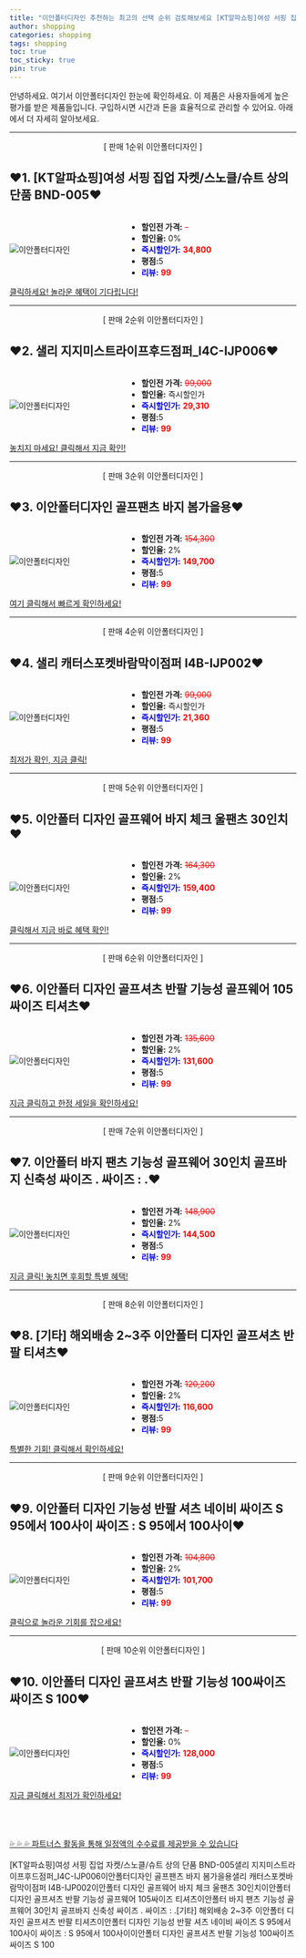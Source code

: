 ```yaml
---
title: "이안폴터디자인 추천하는 최고의 선택 순위 검토해보세요 [KT알파쇼핑]여성 서핑 집업 자켓/스노클/슈트 상의"
author: shopping
categories: shopping
tags: shopping
toc: true
toc_sticky: true
pin: true
---
```

안녕하세요. 여기서 이안폴터디자인 한눈에 확인하세요. 이 제품은 사용자들에게 높은 평가를 받은 제품들입니다. 구입하시면 시간과 돈을 효율적으로 관리할 수 있어요. 아래에서 더 자세히 알아보세요.

---
<p class="toplist" style="margin: 0 auto; display: block; width: fit-content;">[ 판매 1순위 이안폴터디자인 ]</p>

<h2><strong>❤️1. [KT알파쇼핑]여성 서핑 집업 자켓/스노클/슈트 상의 단품 BND-005❤️</strong></h2>

<div style="display: flex; align-items: center;">
    <div style="flex: 0.4;">
        <img src="https://thumbnail8.coupangcdn.com/thumbnails/remote/230x230ex/image/vendor_inventory/9fec/2121ec5e9397c8c770d756bd4f4794379569e544404486e7662c603a973e.jpg" alt="이안폴터디자인" style="max-width: 100%;">
    </div>
    <div style="flex: 0.6; margin-left: 10px;">
        <ul>
            <li><strong>할인전 가격:</strong> <del style="color: red;">-</del></li>
            <li><strong>할인율:</strong> 0%</li>
            <li><span style='color:blue'><strong>즉시할인가:</strong></span> <span style='color:red'><strong>34,800</strong></span></li>
            <li><strong>평점:</strong>5</li>
            <li><span style='color:blue'><strong>리뷰:</strong></span> <span style='color:red'><strong>99</strong></span></li>
        </ul>
    </div>
</div>
<div class="center">
    <a href="https://selin100587001.github.io?lptag=AF9450613&subid=githubio&pageKey=8247960512&traceid=V0-153&itemId=23741413328&vendorItemId=90766014098" class="myButton">
        클릭하세요! 놀라운 혜택이 기다립니다!
    </a>
</div>


---
<p class="toplist" style="margin: 0 auto; display: block; width: fit-content;">[ 판매 2순위 이안폴터디자인 ]</p>

<h2><strong>❤️2. 샐리 지지미스트라이프후드점퍼_I4C-IJP006❤️</strong></h2>

<div style="display: flex; align-items: center;">
    <div style="flex: 0.4;">
        <img src="https://thumbnail7.coupangcdn.com/thumbnails/remote/230x230ex/image/vendor_inventory/d17f/3278086c5b1f810fc6c743be8ba7ff1a7b8005ab30b70d0cd6e786c86328.jpg" alt="이안폴터디자인" style="max-width: 100%;">
    </div>
    <div style="flex: 0.6; margin-left: 10px;">
        <ul>
            <li><strong>할인전 가격:</strong> <del style="color: red;">99,000</del></li>
            <li><strong>할인율:</strong> 즉시할인가</li>
            <li><span style='color:blue'><strong>즉시할인가:</strong></span> <span style='color:red'><strong>29,310</strong></span></li>
            <li><strong>평점:</strong>5</li>
            <li><span style='color:blue'><strong>리뷰:</strong></span> <span style='color:red'><strong>99</strong></span></li>
        </ul>
    </div>
</div>
<div class="center">
    <a href="https://selin100587001.github.io?lptag=AF9450613&subid=githubio&pageKey=8253410320&traceid=V0-153&itemId=23764642412&vendorItemId=90789010586" class="myButton">
        놓치지 마세요! 클릭해서 지금 확인!
    </a>
</div>


---
<p class="toplist" style="margin: 0 auto; display: block; width: fit-content;">[ 판매 3순위 이안폴터디자인 ]</p>

<h2><strong>❤️3. 이안폴터디자인 골프팬츠 바지 봄가을용❤️</strong></h2>

<div style="display: flex; align-items: center;">
    <div style="flex: 0.4;">
        <img src="https://thumbnail8.coupangcdn.com/thumbnails/remote/230x230ex/image/vendor_inventory/c3c3/73995efb72d5213b2288685a266ad6c07e9606acb1f9d6410a378e4368f5.jpg" alt="이안폴터디자인" style="max-width: 100%;">
    </div>
    <div style="flex: 0.6; margin-left: 10px;">
        <ul>
            <li><strong>할인전 가격:</strong> <del style="color: red;">154,300</del></li>
            <li><strong>할인율:</strong> 2%</li>
            <li><span style='color:blue'><strong>즉시할인가:</strong></span> <span style='color:red'><strong>149,700</strong></span></li>
            <li><strong>평점:</strong>5</li>
            <li><span style='color:blue'><strong>리뷰:</strong></span> <span style='color:red'><strong>99</strong></span></li>
        </ul>
    </div>
</div>
<div class="center">
    <a href="https://selin100587001.github.io?lptag=AF9450613&subid=githubio&pageKey=7071607173&traceid=V0-153&itemId=17562039085&vendorItemId=88266272803" class="myButton">
        여기 클릭해서 빠르게 확인하세요!
    </a>
</div>


---
<p class="toplist" style="margin: 0 auto; display: block; width: fit-content;">[ 판매 4순위 이안폴터디자인 ]</p>

<h2><strong>❤️4. 샐리 캐터스포켓바람막이점퍼 I4B-IJP002❤️</strong></h2>

<div style="display: flex; align-items: center;">
    <div style="flex: 0.4;">
        <img src="https://thumbnail10.coupangcdn.com/thumbnails/remote/230x230ex/image/vendor_inventory/ff49/a69cd072f4e3366e6025f6882f2a460be880ba8b809576054084379fe6f7.jpg" alt="이안폴터디자인" style="max-width: 100%;">
    </div>
    <div style="flex: 0.6; margin-left: 10px;">
        <ul>
            <li><strong>할인전 가격:</strong> <del style="color: red;">99,000</del></li>
            <li><strong>할인율:</strong> 즉시할인가</li>
            <li><span style='color:blue'><strong>즉시할인가:</strong></span> <span style='color:red'><strong>21,360</strong></span></li>
            <li><strong>평점:</strong>5</li>
            <li><span style='color:blue'><strong>리뷰:</strong></span> <span style='color:red'><strong>99</strong></span></li>
        </ul>
    </div>
</div>
<div class="center">
    <a href="https://selin100587001.github.io?lptag=AF9450613&subid=githubio&pageKey=8049367485&traceid=V0-153&itemId=22568861835&vendorItemId=89610834656" class="myButton">
        최저가 확인, 지금 클릭!
    </a>
</div>


---
<p class="toplist" style="margin: 0 auto; display: block; width: fit-content;">[ 판매 5순위 이안폴터디자인 ]</p>

<h2><strong>❤️5. 이안폴터 디자인 골프웨어 바지 체크 울팬츠 30인치❤️</strong></h2>

<div style="display: flex; align-items: center;">
    <div style="flex: 0.4;">
        <img src="https://thumbnail6.coupangcdn.com/thumbnails/remote/230x230ex/image/vendor_inventory/6b16/f32f8384efa70bde0b01b966e20ae1671569c9b61c040a1cdf422f1c7aa3.jpg" alt="이안폴터디자인" style="max-width: 100%;">
    </div>
    <div style="flex: 0.6; margin-left: 10px;">
        <ul>
            <li><strong>할인전 가격:</strong> <del style="color: red;">164,300</del></li>
            <li><strong>할인율:</strong> 2%</li>
            <li><span style='color:blue'><strong>즉시할인가:</strong></span> <span style='color:red'><strong>159,400</strong></span></li>
            <li><strong>평점:</strong>5</li>
            <li><span style='color:blue'><strong>리뷰:</strong></span> <span style='color:red'><strong>99</strong></span></li>
        </ul>
    </div>
</div>
<div class="center">
    <a href="https://selin100587001.github.io?lptag=AF9450613&subid=githubio&pageKey=7071607509&traceid=V0-153&itemId=17562041455&vendorItemId=88290963171" class="myButton">
        클릭해서 지금 바로 혜택 확인!
    </a>
</div>


---
<p class="toplist" style="margin: 0 auto; display: block; width: fit-content;">[ 판매 6순위 이안폴터디자인 ]</p>

<h2><strong>❤️6. 이안폴터 디자인 골프셔츠 반팔 기능성 골프웨어 105싸이즈 티셔츠❤️</strong></h2>

<div style="display: flex; align-items: center;">
    <div style="flex: 0.4;">
        <img src="https://thumbnail10.coupangcdn.com/thumbnails/remote/230x230ex/image/vendor_inventory/1434/b7f6d4c88d85d6f10baaf82f86d01c638bb6722224d97f66fdb53e8da03c.jpg" alt="이안폴터디자인" style="max-width: 100%;">
    </div>
    <div style="flex: 0.6; margin-left: 10px;">
        <ul>
            <li><strong>할인전 가격:</strong> <del style="color: red;">135,600</del></li>
            <li><strong>할인율:</strong> 2%</li>
            <li><span style='color:blue'><strong>즉시할인가:</strong></span> <span style='color:red'><strong>131,600</strong></span></li>
            <li><strong>평점:</strong>5</li>
            <li><span style='color:blue'><strong>리뷰:</strong></span> <span style='color:red'><strong>99</strong></span></li>
        </ul>
    </div>
</div>
<div class="center">
    <a href="https://selin100587001.github.io?lptag=AF9450613&subid=githubio&pageKey=7819293180&traceid=V0-153&itemId=21234159926&vendorItemId=88294941063" class="myButton">
        지금 클릭하고 한정 세일을 확인하세요!
    </a>
</div>


---
<p class="toplist" style="margin: 0 auto; display: block; width: fit-content;">[ 판매 7순위 이안폴터디자인 ]</p>

<h2><strong>❤️7. 이안폴터 바지 팬츠 기능성 골프웨어 30인치 골프바지 신축성 싸이즈 . 싸이즈 : .❤️</strong></h2>

<div style="display: flex; align-items: center;">
    <div style="flex: 0.4;">
        <img src="https://thumbnail9.coupangcdn.com/thumbnails/remote/230x230ex/image/vendor_inventory/2b82/a1a8751363758e783b879e342c17fd809af77271cf42d7ad9a40a8d17be4.jpg" alt="이안폴터디자인" style="max-width: 100%;">
    </div>
    <div style="flex: 0.6; margin-left: 10px;">
        <ul>
            <li><strong>할인전 가격:</strong> <del style="color: red;">148,900</del></li>
            <li><strong>할인율:</strong> 2%</li>
            <li><span style='color:blue'><strong>즉시할인가:</strong></span> <span style='color:red'><strong>144,500</strong></span></li>
            <li><strong>평점:</strong>5</li>
            <li><span style='color:blue'><strong>리뷰:</strong></span> <span style='color:red'><strong>99</strong></span></li>
        </ul>
    </div>
</div>
<div class="center">
    <a href="https://selin100587001.github.io?lptag=AF9450613&subid=githubio&pageKey=7524681036&traceid=V0-153&itemId=19743191282&vendorItemId=88330504289" class="myButton">
        지금 클릭! 놓치면 후회할 특별 혜택!
    </a>
</div>


---
<p class="toplist" style="margin: 0 auto; display: block; width: fit-content;">[ 판매 8순위 이안폴터디자인 ]</p>

<h2><strong>❤️8. [기타] 해외배송 2~3주 이안폴터 디자인 골프셔츠 반팔 티셔츠❤️</strong></h2>

<div style="display: flex; align-items: center;">
    <div style="flex: 0.4;">
        <img src="https://thumbnail10.coupangcdn.com/thumbnails/remote/230x230ex/image/vendor_inventory/b817/f97ea436363f54bc8ec05474c77019553af4886ceb86c07f44560f00ae06.jpg" alt="이안폴터디자인" style="max-width: 100%;">
    </div>
    <div style="flex: 0.6; margin-left: 10px;">
        <ul>
            <li><strong>할인전 가격:</strong> <del style="color: red;">120,200</del></li>
            <li><strong>할인율:</strong> 2%</li>
            <li><span style='color:blue'><strong>즉시할인가:</strong></span> <span style='color:red'><strong>116,600</strong></span></li>
            <li><strong>평점:</strong>5</li>
            <li><span style='color:blue'><strong>리뷰:</strong></span> <span style='color:red'><strong>99</strong></span></li>
        </ul>
    </div>
</div>
<div class="center">
    <a href="https://selin100587001.github.io?lptag=AF9450613&subid=githubio&pageKey=7122477622&traceid=V0-153&itemId=17836998665&vendorItemId=88306868520" class="myButton">
        특별한 기회! 클릭해서 확인하세요!
    </a>
</div>


---
<p class="toplist" style="margin: 0 auto; display: block; width: fit-content;">[ 판매 9순위 이안폴터디자인 ]</p>

<h2><strong>❤️9. 이안폴터 디자인 기능성 반팔 셔츠 네이비 싸이즈 S 95에서 100사이 싸이즈 : S 95에서 100사이❤️</strong></h2>

<div style="display: flex; align-items: center;">
    <div style="flex: 0.4;">
        <img src="https://thumbnail8.coupangcdn.com/thumbnails/remote/230x230ex/image/vendor_inventory/a3dc/d56b9f3645e4e7a493aa1dd3838b69d8f96c1616ab671a946eb2be28c3f2.jpg" alt="이안폴터디자인" style="max-width: 100%;">
    </div>
    <div style="flex: 0.6; margin-left: 10px;">
        <ul>
            <li><strong>할인전 가격:</strong> <del style="color: red;">104,800</del></li>
            <li><strong>할인율:</strong> 2%</li>
            <li><span style='color:blue'><strong>즉시할인가:</strong></span> <span style='color:red'><strong>101,700</strong></span></li>
            <li><strong>평점:</strong>5</li>
            <li><span style='color:blue'><strong>리뷰:</strong></span> <span style='color:red'><strong>99</strong></span></li>
        </ul>
    </div>
</div>
<div class="center">
    <a href="https://selin100587001.github.io?lptag=AF9450613&subid=githubio&pageKey=7343899478&traceid=V0-153&itemId=18882602253&vendorItemId=88288996577" class="myButton">
        클릭으로 놀라운 기회를 잡으세요!
    </a>
</div>


---
<p class="toplist" style="margin: 0 auto; display: block; width: fit-content;">[ 판매 10순위 이안폴터디자인 ]</p>

<h2><strong>❤️10. 이안폴터 디자인 골프셔츠 반팔 기능성 100싸이즈 싸이즈 S 100❤️</strong></h2>

<div style="display: flex; align-items: center;">
    <div style="flex: 0.4;">
        <img src="https://thumbnail10.coupangcdn.com/thumbnails/remote/230x230ex/image/vendor_inventory/48c6/237cdb90022a8ede1c23a9eec5f5bd418e3381a6ad63019b700826378739.jpg" alt="이안폴터디자인" style="max-width: 100%;">
    </div>
    <div style="flex: 0.6; margin-left: 10px;">
        <ul>
            <li><strong>할인전 가격:</strong> <del style="color: red;">-</del></li>
            <li><strong>할인율:</strong> 0%</li>
            <li><span style='color:blue'><strong>즉시할인가:</strong></span> <span style='color:red'><strong>128,000</strong></span></li>
            <li><strong>평점:</strong>5</li>
            <li><span style='color:blue'><strong>리뷰:</strong></span> <span style='color:red'><strong>99</strong></span></li>
        </ul>
    </div>
</div>
<div class="center">
    <a href="https://selin100587001.github.io?lptag=AF9450613&subid=githubio&pageKey=7565130051&traceid=V0-153&itemId=19939696893&vendorItemId=87039044467" class="myButton">
        지금 클릭해서 최저가 확인하세요!
    </a>
</div>

<br><br><br>[💦 💦 💦 파트너스 활동을 통해 일정액의 수수료를 제공받을 수 있습니다](https://link.coupang.com/a/bcpT2c)<br><br>[KT알파쇼핑]여성 서핑 집업 자켓/스노클/슈트 상의 단품 BND-005샐리 지지미스트라이프후드점퍼_I4C-IJP006이안폴터디자인 골프팬츠 바지 봄가을용샐리 캐터스포켓바람막이점퍼 I4B-IJP002이안폴터 디자인 골프웨어 바지 체크 울팬츠 30인치이안폴터 디자인 골프셔츠 반팔 기능성 골프웨어 105싸이즈 티셔츠이안폴터 바지 팬츠 기능성 골프웨어 30인치 골프바지 신축성 싸이즈 . 싸이즈 : .[기타] 해외배송 2~3주 이안폴터 디자인 골프셔츠 반팔 티셔츠이안폴터 디자인 기능성 반팔 셔츠 네이비 싸이즈 S 95에서 100사이 싸이즈 : S 95에서 100사이이안폴터 디자인 골프셔츠 반팔 기능성 100싸이즈 싸이즈 S 100
